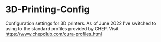 # 3D-Printing-Config
Configuration settings for 3D printers.
As of June 2022 I've switched to using to the standard profiles provided by CHEP. 
Visit https://www.chepclub.com/cura-profiles.html
